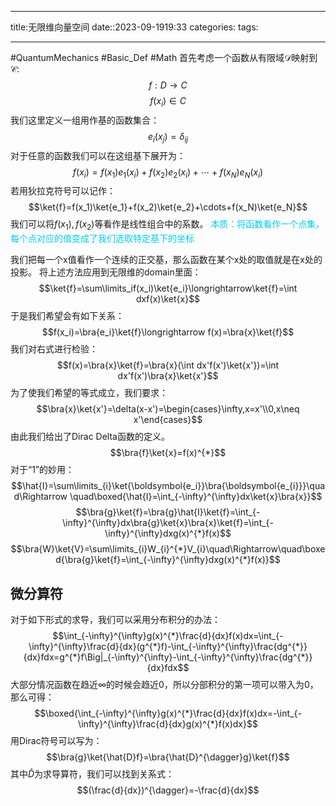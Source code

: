 
--- 
title:无限维向量空间
date::2023-09-1919:33
categories:
tags:

---
#QuantumMechanics  #Basic_Def #Math
首先考虑一个函数从有限域$\mathscr{D}$映射到$\mathscr{C}$:
$$f:D\rightarrow C$$
$$f(x_{i})\in C$$
我们这里定义一组用作基的函数集合：
$$e_{i}(x_j)=\delta_{ij}$$
对于任意的函数我们可以在这组基下展开为：
$$f(x_i)=f(x_1)e_1(x_i)+f(x_2)e_2(x_i)+\cdots+f(x_N)e_N(x_i)$$
若用狄拉克符号可以记作：
$$\ket{f}=f(x_1)\ket{e_1}+f(x_2)\ket{e_2}+\cdots+f(x_N)\ket{e_N}$$
我们可以将$f(x_1),f(x_2)$等看作是线性组合中的系数。
<font color=##33CCFF>本质：将函数看作一个点集，每个点对应的值变成了我们选取特定基下的坐标</font>

我们把每一个x值看作一个连续的正交基，那么函数在某个x处的取值就是在x处的投影。
将上述方法应用到无限维的domain里面：
$$\ket{f}=\sum\limits_if(x_i)\ket{e_i}\longrightarrow\ket{f}=\int dxf(x)\ket{x}$$
于是我们希望会有如下关系：
$$f(x_i)=\bra{e_i}\ket{f}\longrightarrow f(x)=\bra{x}\ket{f}$$
我们对右式进行检验：
$$f(x)=\bra{x}\ket{f}=\bra{x}(\int dx'f(x')\ket{x'})=\int dx'f(x')\bra{x}\ket{x'}$$
为了使我们希望的等式成立，我们要求：
$$\bra{x}\ket{x'}=\delta(x-x')=\begin{cases}\infty,x=x'\\0,x\neq x'\end{cases}$$
由此我们给出了Dirac Delta函数的定义。$$\bra{f}\ket{x}=f(x)^{*}$$
对于“1”的妙用：
$$\hat{I}=\sum\limits_{i}\ket{\boldsymbol{e_i}}\bra{\boldsymbol{e_{i}}}\quad\Rightarrow \quad\boxed{\hat{I}=\int_{-\infty}^{\infty}dx\ket{x}\bra{x}}$$
$$\bra{g}\ket{f}=\bra{g}\hat{I}\ket{f}=\int_{-\infty}^{\infty}dx\bra{g}\ket{x}\bra{x}\ket{f}=\int_{-\infty}^{\infty}dxg(x)^{*}f(x)$$
$$\bra{W}\ket{V}=\sum\limits_{i}W_{i}^{*}V_{i}\quad\Rightarrow\quad\boxed{\bra{g}\ket{f}=\int_{-\infty}^{\infty}dxg(x)^{*}f(x)}$$

## 微分算符
对于如下形式的求导，我们可以采用分布积分的办法：
$$\int_{-\infty}^{\infty}g(x)^{*}\frac{d}{dx}f(x)dx=\int_{-\infty}^{\infty}\frac{d}{dx}(g^{*}f)-\int_{-\infty}^{\infty}\frac{dg^{*}}{dx}fdx=g^{*}f\Big|_{-\infty}^{\infty}-\int_{-\infty}^{\infty}\frac{dg^{*}}{dx}fdx$$
大部分情况函数在趋近$\infty$的时候会趋近0，所以分部积分的第一项可以带入为0，那么可得：
$$\boxed{\int_{-\infty}^{\infty}g(x)^{*}\frac{d}{dx}f(x)dx=-\int_{-\infty}^{\infty}\frac{d}{dx}g(x)^{*}f(x)dx}$$
用Dirac符号可以写为：
$$\bra{g}\ket{\hat{D}f}=\bra{\hat{D}^{\dagger}g}\ket{f}$$
其中$\hat{D}$为求导算符，我们可以找到关系式：
$$(\frac{d}{dx})^{\dagger}=-\frac{d}{dx}$$